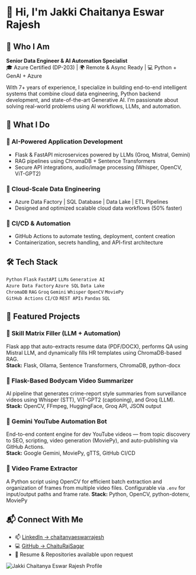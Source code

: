 # 👋 Hi, I'm Jakki Chaitanya Eswar Rajesh

## 🧠 Who I Am
**Senior Data Engineer & AI Automation Specialist**  
🎓 Azure Certified (DP-203) | 🌍 Remote & Async Ready | 💻 Python + GenAI + Azure

With 7+ years of experience, I specialize in building end-to-end intelligent systems that combine cloud data engineering, Python backend development, and state-of-the-art Generative AI. I’m passionate about solving real-world problems using AI workflows, LLMs, and automation.

## 🚀 What I Do

### 🔹 AI-Powered Application Development
- Flask & FastAPI microservices powered by LLMs (Groq, Mistral, Gemini)
- RAG pipelines using ChromaDB + Sentence Transformers
- Secure API integrations, audio/image processing (Whisper, OpenCV, ViT-GPT2)

### 🔹 Cloud-Scale Data Engineering
- Azure Data Factory | SQL Database | Data Lake | ETL Pipelines
- Designed and optimized scalable cloud data workflows (50% faster)

### 🔹 CI/CD & Automation
- GitHub Actions to automate testing, deployment, content creation
- Containerization, secrets handling, and API-first architecture

## 🛠️ Tech Stack

`Python` `Flask` `FastAPI` `LLMs` `Generative AI`  
`Azure Data Factory` `Azure SQL` `Data Lake`  
`ChromaDB` `RAG` `Groq` `Gemini` `Whisper` `OpenCV` `MoviePy`  
`GitHub Actions` `CI/CD` `REST APIs` `Pandas` `SQL`

## 🌟 Featured Projects

### 🔹 Skill Matrix Filler (LLM + Automation)
Flask app that auto-extracts resume data (PDF/DOCX), performs QA using Mistral LLM, and dynamically fills HR templates using ChromaDB-based RAG.  
**Stack:** Flask, Ollama, Sentence Transformers, ChromaDB, python-docx

### 🔹 Flask-Based Bodycam Video Summarizer
AI pipeline that generates crime-report style summaries from surveillance videos using Whisper (STT), ViT-GPT2 (captioning), and Groq (LLM).  
**Stack:** OpenCV, FFmpeg, HuggingFace, Groq API, JSON output

### 🔹 Gemini YouTube Automation Bot
End-to-end content engine for dev YouTube videos — from topic discovery to SEO, scripting, video generation (MoviePy), and auto-publishing via GitHub Actions.  
**Stack:** Google Gemini, MoviePy, gTTS, GitHub CI/CD

### 🔹 Video Frame Extractor
A Python script using OpenCV for efficient batch extraction and organization of frames from multiple video files. Configurable via `.env` for input/output paths and frame rate.
**Stack:** Python, OpenCV, python-dotenv, MoviePy

## 📬 Connect With Me

- 📫 [LinkedIn → chaitanyaeswarrajesh](https://www.linkedin.com/in/chaitanyaeswarrajesh/)
- 💻 [GitHub → ChaituRajSagar](https://github.com/ChaituRajSagar/)
- 📂 Resume & Repositories available upon request


![Jakki Chaitanya Eswar Rajesh Profile](https://github.com/ChaituRajSagar/ChaituRajSagar/blob/main/assets/profile.jpg?raw=true)